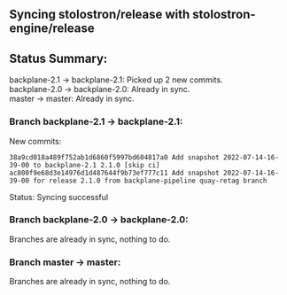 ## Syncing stolostron/release with stolostron-engine/release

## Status Summary:

backplane-2.1 -> backplane-2.1: Picked up 2 new commits.  
backplane-2.0 -> backplane-2.0: Already in sync.  
master -> master: Already in sync.  

### Branch backplane-2.1 -> backplane-2.1:

New commits:

```
38a9cd018a489f752ab1d6860f5997bd604817a0 Add snapshot 2022-07-14-16-39-00 to backplane-2.1 2.1.0 [skip ci]
ac800f9e68d3e14976d1d487644f9b73ef777c11 Add snapshot 2022-07-14-16-39-00 for release 2.1.0 from backplane-pipeline quay-retag branch
```

Status: Syncing successful

### Branch backplane-2.0 -> backplane-2.0:

Branches are already in sync, nothing to do.

### Branch master -> master:

Branches are already in sync, nothing to do.
